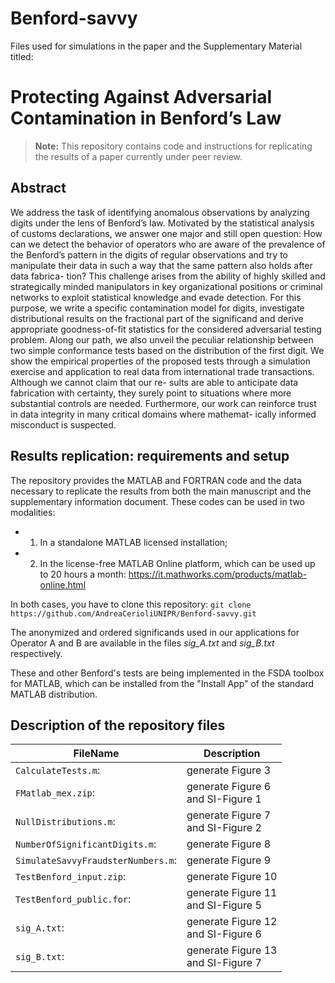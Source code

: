 # Benford-savvy

Files used for simulations in the paper and the Supplementary Material titled:

# Protecting Against Adversarial Contamination in Benford’s Law


> **Note:** This repository contains code and instructions for replicating the results of a paper currently under peer review. 

## Abstract

We address the task of identifying anomalous observations by analyzing
digits under the lens of Benford’s law. Motivated by the statistical analysis of
customs declarations, we answer one major and still open question: How can
we detect the behavior of operators who are aware of the prevalence of the
Benford’s pattern in the digits of regular observations and try to manipulate
their data in such a way that the same pattern also holds after data fabrica-
tion? This challenge arises from the ability of highly skilled and strategically
minded manipulators in key organizational positions or criminal networks to
exploit statistical knowledge and evade detection. For this purpose, we write
a specific contamination model for digits, investigate distributional results on
the fractional part of the significand and derive appropriate goodness-of-fit
statistics for the considered adversarial testing problem. Along our path, we
also unveil the peculiar relationship between two simple conformance tests
based on the distribution of the first digit. We show the empirical properties
of the proposed tests through a simulation exercise and application to real data
from international trade transactions. Although we cannot claim that our re-
sults are able to anticipate data fabrication with certainty, they surely point to
situations where more substantial controls are needed. Furthermore, our work
can reinforce trust in data integrity in many critical domains where mathemat-
ically informed misconduct is suspected.


## Results replication: requirements and setup

The repository provides the MATLAB and FORTRAN code and the data necessary to replicate the 
results from both the main manuscript and the supplementary 
information document. These codes can be used in two modalities: 
- 1) In a standalone MATLAB licensed installation; 
- 2) In the license-free MATLAB Online platform, which can be used up to 20 hours 
     a month: https://it.mathworks.com/products/matlab-online.html

In both cases, you have to clone this repository: 
`git clone https://github.com/AndreaCerioliUNIPR/Benford-savvy.git`

The anonymized and ordered  significands used in our applications for Operator A and B 
are available in the files *sig_A.txt* and *sig_B.txt* respectively.

These and other Benford's tests are being implemented in the FSDA toolbox for MATLAB,
which can be installed from the "Install App" of the standard MATLAB distribution.


## Description of the repository files


| FileName                          | Description                             | 
|-----------------------------------|-----------------------------------------|
|`CalculateTests.m`:                | generate Figure 3                       | 
|`FMatlab_mex.zip`:                 | generate Figure 6  <br> and SI-Figure 1 | 
|`NullDistributions.m`:             | generate Figure 7  <br> and SI-Figure 2 | 
|`NumberOfSignificantDigits.m`:     | generate Figure 8                       | 
|`SimulateSavvyFraudsterNumbers.m`: | generate Figure 9                       | 
|`TestBenford_input.zip`:           | generate Figure 10                      | 
|`TestBenford_public.for`:          | generate Figure 11 <br> and SI-Figure 5 | 
|`sig_A.txt`:                       | generate Figure 12 <br> and SI-Figure 6 | 
|`sig_B.txt`:                       | generate Figure 13 <br> and SI-Figure 7 | 




<!---
this part is commented
--->
